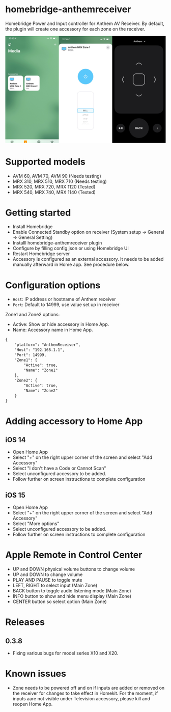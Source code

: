 # homebridge-anthemreceiver

Homebridge Power and Input controller for Anthem AV Receiver. By default, the plugin will create one accessory for each zone on the receiver. 

![Screenshot](AR.png)

# Supported models

- AVM 60,  AVM 70,  AVM 90 (Needs testing)
- MRX 310, MRX 510, MRX 710 (Needs testing)
- MRX 520, MRX 720, MRX 1120 (Tested)
- MRX 540, MRX 740, MRX 1140 (Tested)

# Getting started

- Install Homebridge
- Enable Connected Standby option on receiver (System setup -> General -> General Setting)
- Installl homebridge-anthemreceiver plugin
- Configure by filling config.json or using Homebridge UI
- Restart Homebridge server
- Accessory is configured as an external accessory. It needs to be added manually afterward in Home app. See procedure below. 

# Configuration options

* `Host`: IP address or hostname of Anthem receiver
* `Port`: Default to 14999, use value set up in receiver

Zone1 and Zone2 options:
- Active: Show or hide accessory in Home App.
- Name: Accessory name in Home App. 

```
{
    "platform": "AnthemReceiver",
    "Host": "192.168.1.1",
    "Port": 14999,
    "Zone1": {
        "Active": true,
        "Name": "Zone1"
    },
    "Zone2": {
        "Active": true,
        "Name": "Zone2"
    }   
}
```

# Adding accessory to Home App
## iOS 14
- Open Home App
- Select "+" on the right upper corner of the screen and select "Add Accessory"
- Select "I don't have a Code or Cannot Scan"
- Select unconfigured accessory to be added.
- Follow further on screen instructions to complete configuration
## iOS 15
- Open Home App
- Select "+" on the right upper corner of the screen and select "Add Accessory"
- Select "More options"
- Select unconfigured accessory to be added.
- Follow further on screen instructions to complete configuration

# Apple Remote in Control Center
* UP and DOWN physical volume buttons to change volume
* UP and DOWN to change volume
* PLAY AND PAUSE to toggle mute
* LEFT, RIGHT to select input (Main Zone)
* BACK button to toggle audio listening mode (Main Zone)
* INFO button to show and hide menu display (Main Zone)
* CENTER button so select option (Main Zone)


# Releases
## 0.3.8
* Fixing various bugs for model series X10 and X20.  

# Known issues
- Zone needs to be powered off and on if inputs are added or removed on the receiver for changes to take effect in Homekit. For the moment, if inputs aare not visible under Television accessory, please kill and reopen Home App. 


